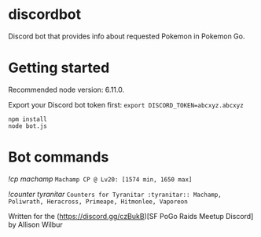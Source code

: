 # discordbot
Discord bot that provides info about requested Pokemon in Pokemon Go.

# Getting started

Recommended node version: 6.11.0.

Export your Discord bot token first:
`export DISCORD_TOKEN=abcxyz.abcxyz`

```
npm install
node bot.js
```

# Bot commands

*!cp machamp*
`Machamp CP @ Lv20: [1574 min, 1650 max]`

*!counter tyranitar*
`Counters for Tyranitar :tyranitar:: Machamp, Poliwrath, Heracross, Primeape, Hitmonlee, Vaporeon`


Written for the (https://discord.gg/czBukB)[SF PoGo Raids Meetup Discord] by Allison Wilbur